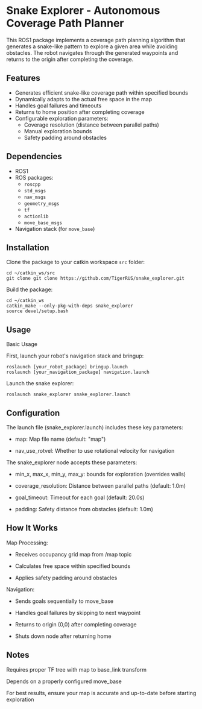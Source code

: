 # Snake Explorer - Autonomous Coverage Path Planner

This ROS1 package implements a coverage path planning algorithm that generates a snake-like pattern to explore a given area while avoiding obstacles. The robot navigates through the generated waypoints and returns to the origin after completing the coverage.

## Features

- Generates efficient snake-like coverage path within specified bounds
- Dynamically adapts to the actual free space in the map
- Handles goal failures and timeouts
- Returns to home position after completing coverage
- Configurable exploration parameters:
  - Coverage resolution (distance between parallel paths)
  - Manual exploration bounds
  - Safety padding around obstacles

## Dependencies

- ROS1
- ROS packages:
  - `roscpp`
  - `std_msgs`
  - `nav_msgs`
  - `geometry_msgs`
  - `tf`
  - `actionlib`
  - `move_base_msgs`
- Navigation stack (for `move_base`)

## Installation

Clone the package to your catkin workspace `src` folder:
```
cd ~/catkin_ws/src
git clone git clone https://github.com/TigerRUS/snake_explorer.git
```

Build the package:
```
cd ~/catkin_ws
catkin_make --only-pkg-with-deps snake_explorer
source devel/setup.bash
```

## Usage

Basic Usage

First, launch your robot's navigation stack and bringup:
```
roslaunch [your_robot_package] bringup.launch
roslaunch [your_navigation_package] navigation.launch
```

Launch the snake explorer:
```
roslaunch snake_explorer snake_explorer.launch
```

## Configuration

The launch file (snake_explorer.launch) includes these key parameters:

- map: Map file name (default: "map")

- nav_use_rotvel: Whether to use rotational velocity for navigation

The snake_explorer node accepts these parameters:

- min_x, max_x, min_y, max_y: bounds for exploration (overrides walls)

- coverage_resolution: Distance between parallel paths (default: 1.0m)

- goal_timeout: Timeout for each goal (default: 20.0s)

- padding: Safety distance from obstacles (default: 1.0m)

## How It Works
Map Processing:

- Receives occupancy grid map from /map topic

- Calculates free space within specified bounds

- Applies safety padding around obstacles

Navigation:

- Sends goals sequentially to move_base

- Handles goal failures by skipping to next waypoint

- Returns to origin (0,0) after completing coverage

- Shuts down node after returning home

## Notes
Requires proper TF tree with map to base_link transform

Depends on a properly configured move_base

For best results, ensure your map is accurate and up-to-date before starting exploration